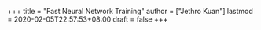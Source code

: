 +++
title = "Fast Neural Network Training"
author = ["Jethro Kuan"]
lastmod = 2020-02-05T22:57:53+08:00
draft = false
+++
